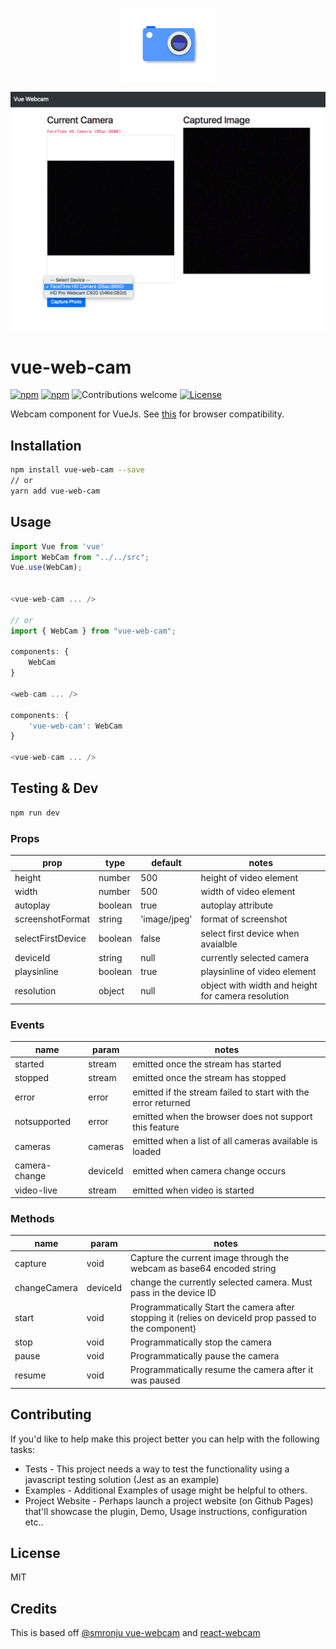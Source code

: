 <p align="center">
    <img width="150" src="assets/logo.png">
</p>

<p align="center">
    <img src="assets/splash.png">
</p>

# vue-web-cam

[![npm](https://img.shields.io/npm/v/vue-web-cam.svg)](https://www.npmjs.com/package/vue-web-cam)
[![npm](https://img.shields.io/npm/dm/vue-web-cam.svg)](https://www.npmjs.com/package/vue-web-cam)
![Contributions welcome](https://img.shields.io/badge/contributions-welcome-orange.svg)
[![License](https://img.shields.io/badge/license-MIT-blue.svg)](https://opensource.org/licenses/MIT)

Webcam component for VueJs. See [this](http://caniuse.com/#feat=stream)
for browser compatibility.

## Installation

```bash
npm install vue-web-cam --save
// or
yarn add vue-web-cam
```

## Usage

```js
import Vue from 'vue'
import WebCam from "../../src";
Vue.use(WebCam);


<vue-web-cam ... />

// or
import { WebCam } from "vue-web-cam";

components: {
    WebCam
}

<web-cam ... />

components: {
    'vue-web-cam': WebCam
}

<vue-web-cam ... />
```

## Testing & Dev

```bash
npm run dev
```

### Props

| prop              | type    | default      | notes                                              |
| ----------------- | ------- | ------------ | -------------------------------------------------- |
| height            | number  | 500          | height of video element                            |
| width             | number  | 500          | width of video element                             |
| autoplay          | boolean | true         | autoplay attribute                                 |
| screenshotFormat  | string  | 'image/jpeg' | format of screenshot                               |
| selectFirstDevice | boolean | false        | select first device when avaialble                 |
| deviceId          | string  | null         | currently selected camera                          |
| playsinline       | boolean | true         | playsinline of video element                       |
| resolution        | object  | null         | object with width and height for camera resolution |

### Events

| name          | param    | notes                                                         |
| ------------- | -------- | ------------------------------------------------------------- |
| started       | stream   | emitted once the stream has started                           |
| stopped       | stream   | emitted once the stream has stopped                           |
| error         | error    | emitted if the stream failed to start with the error returned |
| notsupported  | error    | emitted when the browser does not support this feature        |
| cameras       | cameras  | emitted when a list of all cameras available is loaded        |
| camera-change | deviceId | emitted when camera change occurs                             |
| video-live    | stream   | emitted when video is started                                 |

### Methods

| name         | param    | notes                                                                                                 |
| ------------ | -------- | ----------------------------------------------------------------------------------------------------- |
| capture      | void     | Capture the current image through the webcam as base64 encoded string                                 |
| changeCamera | deviceId | change the currently selected camera. Must pass in the device ID                                      |
| start        | void     | Programmatically Start the camera after stopping it (relies on deviceId prop passed to the component) |
| stop         | void     | Programmatically stop the camera                                                                      |
| pause        | void     | Programmatically pause the camera                                                                     |
| resume       | void     | Programmatically resume the camera after it was paused                                                |

## Contributing

If you'd like to help make this project better you can help with the following tasks:

- Tests - This project needs a way to test the functionality using a javascript testing solution (Jest as an example)
- Examples - Additional Examples of usage might be helpful to others.
- Project Website - Perhaps launch a project website (on Github Pages) that'll showcase the plugin, Demo, Usage instructions, configuration etc..

## License

MIT

## Credits

This is based off [@smronju vue-webcam](https://github.com/smronju/vue-webcam) and [react-webcam](https://github.com/mozmorris/react-webcam)
